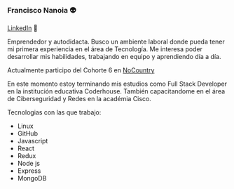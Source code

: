 ### Francisco Nanoia :alien:
[LinkedIn](https://www.linkedin.com/in/fnanoia/) :space_invader:

Emprendedor y autodidacta. Busco un ambiente laboral donde pueda tener mi primera experiencia en el área de Tecnología. Me interesa poder desarrollar mis habilidades, trabajando en equipo y aprendiendo día a día. 

Actualmente participo del Cohorte 6 en [NoCountry](https://www.nocountry.tech/)

En este momento estoy terminando mis estudios como Full Stack Developer en la institución educativa Coderhouse. También capacitandome en el área de Ciberseguridad y Redes en la académia Cisco.

Tecnologias con las que trabajo:
- Linux
- GitHub
- Javascript 
- React
- Redux
- Node js
- Express
- MongoDB
